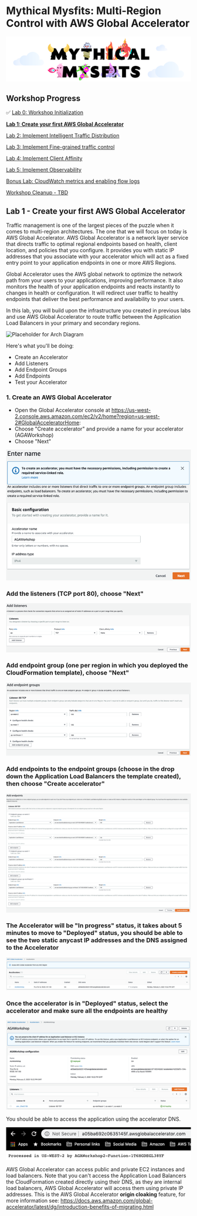 # Mythical Mysfits: Multi-Region Control with AWS Global Accelerator

![mysfits-welcome](/images/mysfits-welcome.png)

## Workshop Progress
✅ [Lab 0: Workshop Initialization](../lab-0-init)

**[Lab 1: Create your first AWS Global Accelerator](../lab-1-create-aga)**

[Lab 2: Implement Intelligent Traffic Distribution](../lab-2-traffic-distribution)

[Lab 3: Implement Fine-grained traffic control](../lab-3-fine-grained-control)

[Lab 4: Implement Client Affinity](../lab-4-client-affinity)

[Lab 5: Implement Observability](../lab-5-observability)

[Bonus Lab: CloudWatch metrics and enabling flow logs](../lab-bonus)

[Workshop Cleanup - TBD](tbd-cleanup)

## Lab 1 - Create your first AWS Global Accelerator

Traffic management is one of the largest pieces of the puzzle when it comes to multi-region architectures. The one that we will focus on today is AWS Global Accelerator. AWS Global Accelerator is a network layer service that directs traffic to optimal regional endpoints based on health, client location, and policies that you configure. It provides you with static IP addresses that you associate with your accelerator which will act as a fixed entry point to your application endpoints in one or more AWS Regions.

Global Accelerator uses the AWS global network to optimize the network path from your users to your applications, improving performance. It also monitors the health of your application endpoints and reacts instantly to changes in health or configuration. It will redirect user traffic to healthy endpoints that deliver the best performance and availability to your users.

In this lab, you will build upon the infrastructure you created in previous labs and use AWS Global Accelerator to route traffic between the Application Load Balancers in your primary and secondary regions.

![Placeholder for Arch Diagram](images/lab-1-arch.png)

Here's what you'll be doing:
- Create an Accelerator
- Add Listeners
- Add Endpoint Groups
- Add Endpoints
- Test your Accelerator

<a name="1"/>

### 1. Create an AWS Global Accelerator

- Open the Global Accelerator console at https://us-west-2.console.aws.amazon.com/ec2/v2/home?region=us-west-2#GlobalAcceleratorHome:
- Choose "Create accelerator" and  provide a name for your accelerator (AGAWorkshop)
- Choose "Next"

<kbd>![x](./img/accelerator-name.png)</kbd>

### Add the listeners (TCP port 80), choose "Next"

<kbd>![x](./img/add-listeners.png)</kbd>

### Add endpoint group (one per region in which you deployed the CloudFormation template), choose "Next"

<kbd>![x](./img/add-endpoint-groups.png)</kbd>

### Add endpoints to the endpoint groups (choose in the drop down the Application Load Balancers the template created), then choose "Create accelerator"

<kbd>![x](./img/add-endpoints.png)</kbd>

### The Accelerator will be "In progress" status, it takes about 5 minutes to move to "Deployed" status, you should be able to see the two static anycast IP addresses and the DNS assigned to the Accelerator

<kbd>![x](./img/accelerator-inprogress.png)</kbd>

### Once the accelerator is in "Deployed" status, select the accelerator and make sure all the endpoints are healthy

<kbd>![x](./img/accelerator-all-healthy.png)</kbd>

You should be able to access the application using the accelerator DNS.

<kbd>![x](./img/accelerator-browser.png)</kbd>

AWS Global Accelerator can access public and private EC2 instances and load balancers. Note that you can't access the Application Load Balancers the CloudFormation created directly using their DNS, as they are internal load balancers, AWS Global Accelerator will access them using private IP addresses. This is the AWS Global Accelerator **origin cloaking** feature, for more information see: https://docs.aws.amazon.com/global-accelerator/latest/dg/introduction-benefits-of-migrating.html
